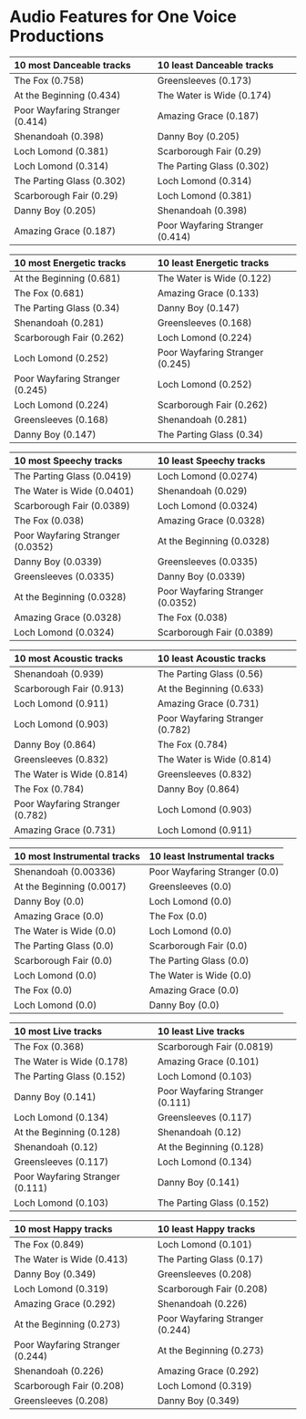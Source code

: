 # Audio Features for One Voice Productions
| 10 most Danceable tracks | 10 least Danceable tracks |
|:---|:---|
| The Fox (0.758) | Greensleeves (0.173) |
| At the Beginning (0.434) | The Water is Wide (0.174) |
| Poor Wayfaring Stranger (0.414) | Amazing Grace (0.187) |
| Shenandoah (0.398) | Danny Boy (0.205) |
| Loch Lomond (0.381) | Scarborough Fair (0.29) |
| Loch Lomond (0.314) | The Parting Glass (0.302) |
| The Parting Glass (0.302) | Loch Lomond (0.314) |
| Scarborough Fair (0.29) | Loch Lomond (0.381) |
| Danny Boy (0.205) | Shenandoah (0.398) |
| Amazing Grace (0.187) | Poor Wayfaring Stranger (0.414) |

| 10 most Energetic tracks | 10 least Energetic tracks |
|:---|:---|
| At the Beginning (0.681) | The Water is Wide (0.122) |
| The Fox (0.681) | Amazing Grace (0.133) |
| The Parting Glass (0.34) | Danny Boy (0.147) |
| Shenandoah (0.281) | Greensleeves (0.168) |
| Scarborough Fair (0.262) | Loch Lomond (0.224) |
| Loch Lomond (0.252) | Poor Wayfaring Stranger (0.245) |
| Poor Wayfaring Stranger (0.245) | Loch Lomond (0.252) |
| Loch Lomond (0.224) | Scarborough Fair (0.262) |
| Greensleeves (0.168) | Shenandoah (0.281) |
| Danny Boy (0.147) | The Parting Glass (0.34) |

| 10 most Speechy tracks | 10 least Speechy tracks |
|:---|:---|
| The Parting Glass (0.0419) | Loch Lomond (0.0274) |
| The Water is Wide (0.0401) | Shenandoah (0.029) |
| Scarborough Fair (0.0389) | Loch Lomond (0.0324) |
| The Fox (0.038) | Amazing Grace (0.0328) |
| Poor Wayfaring Stranger (0.0352) | At the Beginning (0.0328) |
| Danny Boy (0.0339) | Greensleeves (0.0335) |
| Greensleeves (0.0335) | Danny Boy (0.0339) |
| At the Beginning (0.0328) | Poor Wayfaring Stranger (0.0352) |
| Amazing Grace (0.0328) | The Fox (0.038) |
| Loch Lomond (0.0324) | Scarborough Fair (0.0389) |

| 10 most Acoustic tracks | 10 least Acoustic tracks |
|:---|:---|
| Shenandoah (0.939) | The Parting Glass (0.56) |
| Scarborough Fair (0.913) | At the Beginning (0.633) |
| Loch Lomond (0.911) | Amazing Grace (0.731) |
| Loch Lomond (0.903) | Poor Wayfaring Stranger (0.782) |
| Danny Boy (0.864) | The Fox (0.784) |
| Greensleeves (0.832) | The Water is Wide (0.814) |
| The Water is Wide (0.814) | Greensleeves (0.832) |
| The Fox (0.784) | Danny Boy (0.864) |
| Poor Wayfaring Stranger (0.782) | Loch Lomond (0.903) |
| Amazing Grace (0.731) | Loch Lomond (0.911) |

| 10 most Instrumental tracks | 10 least Instrumental tracks |
|:---|:---|
| Shenandoah (0.00336) | Poor Wayfaring Stranger (0.0) |
| At the Beginning (0.0017) | Greensleeves (0.0) |
| Danny Boy (0.0) | Loch Lomond (0.0) |
| Amazing Grace (0.0) | The Fox (0.0) |
| The Water is Wide (0.0) | Loch Lomond (0.0) |
| The Parting Glass (0.0) | Scarborough Fair (0.0) |
| Scarborough Fair (0.0) | The Parting Glass (0.0) |
| Loch Lomond (0.0) | The Water is Wide (0.0) |
| The Fox (0.0) | Amazing Grace (0.0) |
| Loch Lomond (0.0) | Danny Boy (0.0) |

| 10 most Live tracks | 10 least Live tracks |
|:---|:---|
| The Fox (0.368) | Scarborough Fair (0.0819) |
| The Water is Wide (0.178) | Amazing Grace (0.101) |
| The Parting Glass (0.152) | Loch Lomond (0.103) |
| Danny Boy (0.141) | Poor Wayfaring Stranger (0.111) |
| Loch Lomond (0.134) | Greensleeves (0.117) |
| At the Beginning (0.128) | Shenandoah (0.12) |
| Shenandoah (0.12) | At the Beginning (0.128) |
| Greensleeves (0.117) | Loch Lomond (0.134) |
| Poor Wayfaring Stranger (0.111) | Danny Boy (0.141) |
| Loch Lomond (0.103) | The Parting Glass (0.152) |

| 10 most Happy tracks | 10 least Happy tracks |
|:---|:---|
| The Fox (0.849) | Loch Lomond (0.101) |
| The Water is Wide (0.413) | The Parting Glass (0.17) |
| Danny Boy (0.349) | Greensleeves (0.208) |
| Loch Lomond (0.319) | Scarborough Fair (0.208) |
| Amazing Grace (0.292) | Shenandoah (0.226) |
| At the Beginning (0.273) | Poor Wayfaring Stranger (0.244) |
| Poor Wayfaring Stranger (0.244) | At the Beginning (0.273) |
| Shenandoah (0.226) | Amazing Grace (0.292) |
| Scarborough Fair (0.208) | Loch Lomond (0.319) |
| Greensleeves (0.208) | Danny Boy (0.349) |
